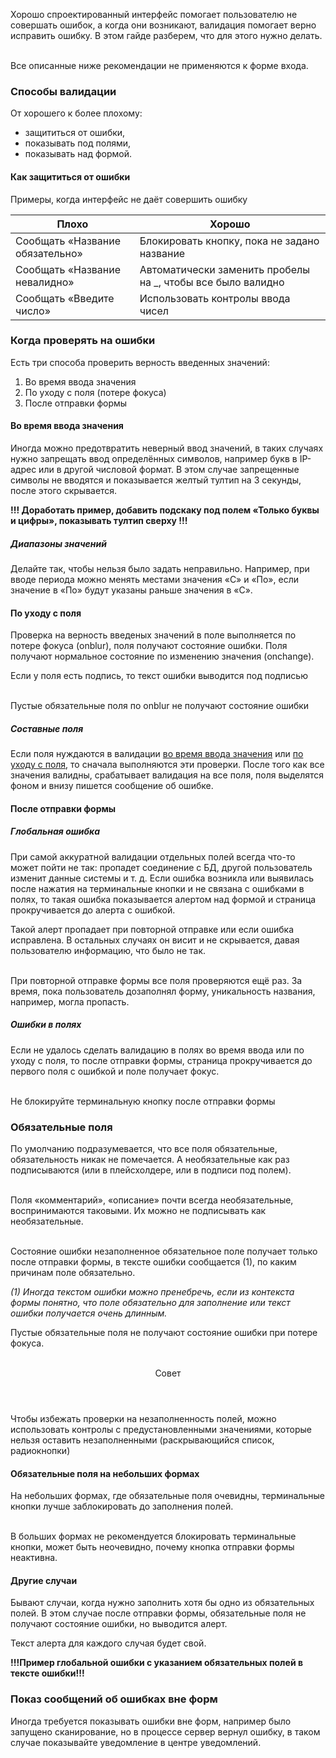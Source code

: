 Хорошо спроектированный интерфейс помогает пользователю не совершать ошибок, а когда они возникают, валидация помогает верно исправить ошибку. В этом гайде разберем, что для этого нужно делать.

<br>
<div class="mc-alert mc-alert_warning">
    <i class="mc mc-icon mc-error_16 mc-alert__icon"></i>
    Все описанные ниже рекомендации не применяются к форме входа.
</div>


### Способы валидации
От хорошего к более плохому:
- защититься от ошибки,
- показывать под полями,
- показывать над формой.

#### Как защититься от ошибки
Примеры, когда интерфейс не даёт совершить ошибку

| Плохо | Хорошо |
|---------|-------------------------------------------------------------------------------------------------------------------------------------------------------------------------------------------|
| Сообщать «Название обязательно» | Блокировать кнопку, пока не задано название |
| Сообщать «Название невалидно» | Автоматически заменить пробелы на _, чтобы все было валидно |
| Сообщать «Введите число» | Использовать контролы ввода чисел |

### Когда проверять на ошибки
Есть три способа проверить верность введенных значений:

1. Во время ввода значения
2. По уходу с поля (потере фокуса)
3. После отправки формы

#### Во время ввода значения
Иногда можно предотвратить неверный ввод значений, в таких случаях нужно запрещать ввод определённых символов, например букв в IP-адрес или в другой числовой формат. В этом случае запрещенные символы не вводятся и показывается желтый тултип на 3 секунды, после этого скрывается.

**!!! Доработать пример, добавить подскаку под полем «Только буквы и цифры», показывать тултип сверху !!!**
<!-- example(validation-on-type) -->

##### Диапазоны значений
Делайте так, чтобы нельзя было задать неправильно. Например, при вводе периода можно менять местами значения «С» и «По», если значение в «По» будут указаны раньше значения в «С».

#### По уходу с поля
Проверка на верность введеных значений в поле выполняется по потере фокуса (onblur), поля получают состояние ошибки. Поля получают нормальное состояние по изменению значения (onchange).

Если у поля есть подпись, то текст ошибки выводится под подписью

<br>
<div class="mc-alert mc-alert_warning">
    <i class="mc mc-icon mc-error_16 mc-alert__icon"></i>
    Пустые обязательные поля по onblur не получают состояние ошибки
</div>

<!-- example(validation-on-blur) -->

##### Составные поля
Если поля нуждаются в валидации [во время ввода значения](/validation/overview#Во-время-ввода-значения) или [по уходу с поля](/validation/overview#По-уходу-с-поля), то сначала выполняются эти проверки. После того как все значения валидны, срабатывает валидация на все поля, поля выделятся фоном и внизу пишется сообщение об ошибке.

<!-- example(validation-composite) -->

#### После отправки формы
##### Глобальная ошибка
При самой аккуратной валидации отдельных полей всегда что-то может пойти не так: пропадет соединение с БД, другой пользователь изменит данные системы и т. д. Если ошибка возникла или выявилась после нажатия на терминальные кнопки и не связана с ошибками в полях, то такая ошибка показывается алертом над формой и страница прокручивается до алерта с ошибкой.

Такой алерт пропадает при повторной отправке или если ошибка исправлена. В остальных случаях он висит и не скрывается, давая пользователю информацию, что было не так.

<br>
<div class="mc-alert mc-alert_info">
        <i class="mc mc-icon mc-info-o_16 mc-alert__icon"></i>
    При повторной отправке формы все поля проверяются ещё раз. За время, пока пользователь дозаполнял форму, уникальность названия, например, могла пропасть.
</div>

<!-- example(validation-global) -->

##### Ошибки в полях
Если не удалось сделать валидацию в полях во время ввода или по уходу с поля, то после отправки формы, страница прокручивается до первого поля с ошибкой и поле получает фокус.

<br>
<div class="mc-alert mc-alert_warning">
    <i class="mc mc-icon mc-error_16 mc-alert__icon"></i>
    Не блокируйте терминальную кнопку после отправки формы
</div>

### Обязательные поля
По умолчанию подразумевается, что все поля обязательные, обязательность никак не помечается. А необязательные как раз подписываются (или в плейсхолдере, или в подписи под полем).

<br>
<div class="mc-alert mc-alert_info">
        <i class="mc mc-icon mc-info-o_16 mc-alert__icon"></i>
        Поля «комментарий», «описание» почти всегда необязательные, воспринимаются таковыми. Их можно не подписывать как необязательные.
</div>
<br>

Состояние ошибки незаполненное обязательное поле получает только после отправки формы, в тексте ошибки сообщается (1), по каким причинам поле обязательно.

*(1) Иногда текстом ошибки можно пренебречь, если из контекста формы понятно, что поле обязательно для заполнение или текст ошибки получается очень длинным.*

Пустые обязательные поля не получают состояние ошибки при потере фокуса.

<br>
 <div class="mc-alert mc-alert_dismissible">
            <div>
                <header>Совет</header>
                Чтобы избежать проверки на незаполненность полей, можно использовать контролы с предустановленными значениями, которые нельзя оставить незаполненными (раскрывающийся список, радиокнопки)
            </div>
        </div>

<!-- example(validation-overview) -->

#### Обязательные поля на небольших формах
На небольших формах, где обязательные поля очевидны, терминальные кнопки лучше заблокировать до заполнения полей.

<br>
<div class="mc-alert mc-alert_warning">
    <i class="mc mc-icon mc-error_16 mc-alert__icon"></i>
    В больших формах не рекомендуется блокировать терминальные кнопки, может быть неочевидно, почему кнопка отправки формы неактивна.
</div>

<!-- example(validation-small) -->

#### Другие случаи
Бывают случаи, когда нужно заполнить хотя бы одно из обязательных полей. В этом случае после отправки формы, обязательные поля не получают состояние ошибки, но выводится алерт.

Текст алерта для каждого случая будет свой.

**!!!Пример глобальной ошибки с указанием обязательных полей в тексте ошибки!!!**

### Показ сообщений об ошибках вне форм
Иногда требуется показывать ошибки вне форм, например было запущено сканирование, но в процессе сервер вернул ошибку, в таком случае показывайте уведомление в центре уведомлений.
